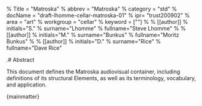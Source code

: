 % Title = "Matroska"
% abbrev = "Matroska"
% category = "std"
% docName = "draft-lhomme-cellar-matroska-01"
% ipr= "trust200902"
% area = "art"
% workgroup = "cellar"
% keyword = [""]
%
% [[author]]
% initials="S."
% surname="Lhomme"
% fullname="Steve Lhomme"
%
% [[author]]
% initials="M."
% surname="Bunkus"
% fullname="Moritz Bunkus"
%
% [[author]]
% initials="D."
% surname="Rice"
% fullname="Dave Rice"

.# Abstract

This document defines the Matroska audiovisual container, including definitions of its structural Elements, as well as its terminology, vocabulary, and application.

{mainmatter}
